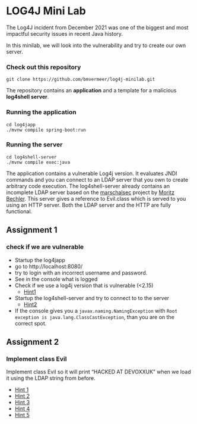 # LOG4J Mini Lab

The Log4J incident from December 2021 was one of the biggest and most impactful security issues in recent Java history. 

In this minilab, we will look into the vulnerability and try to create our own server. 

### Check out this repository

```
git clone https://github.com/bmvermeer/log4j-minilab.git
```

The repository contains an __application__ and a template for a malicious __log4shell server__.

### Running the application
```
cd log4japp
./mvnw compile spring-boot:run 
```

### Running the server
```
cd log4shell-server 
./mvnw compile exec:java
```

The application contains a vulnerable Log4j version. It evaluates JNDI commands and you can connect to an LDAP server that you own to create arbitrary code execution.
The log4shell-server already contains an incomplete LDAP server based on the [marschalsec](https://github.com/mbechler/marshalsec/blob/master/src/main/java/marshalsec/jndi/LDAPRefServer.java) project by [Moritz Bechler](https://github.com/mbechler). This server gives a reference to Evil.class which is served to you using an HTTP server. Both the LDAP server and the HTTP are fully functional.

## Assignment 1 
### check if we are vulnerable

- Startup the log4japp 
- go to http://localhost:8080/
- try to login with an incorrect username and password.
- See in the console what is logged
- Check if we use a log4j version that is vulnerable (<2.15) 
	- ​​[Hint1](/hints/a1/hint1.md)
- Startup the log4shell-server and try to connect to to the server
	- [Hint2](/hints/a1/hint2.md)
- If the console gives you a `javax.naming.NamingException` with `Root exception is java.lang.ClassCastException`, than you are on the correct spot.

## Assignment 2
### Implement class Evil


Implement class Evil so it will print “HACKED AT DEVOXXUK” when we load it using the LDAP string from before.

- [Hint 1](/hints/a2/hint1.md)
- [Hint 2](/hints/a2/hint2.md)
- [Hint 3](/hints/a2/hint3.md)
- [Hint 4](/hints/a2/hint4.md)
- [Hint 5](/hints/a2/hint5.md)




